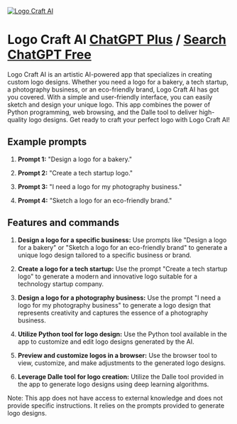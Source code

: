 
[![Logo Craft AI](https://files.oaiusercontent.com/file-IYnFwd7m2g33IMf9ng7crXTO?se=2123-10-17T03%3A41%3A36Z&sp=r&sv=2021-08-06&sr=b&rscc=max-age%3D31536000%2C%20immutable&rscd=attachment%3B%20filename%3D86fa0dec-dd6e-4403-bb20-9dffb799673a.png&sig=hbFH51eZ2Ow7VdTSUBFgNo/qNcraukM36ayU/wSylto%3D)](https://chat.openai.com/g/g-3CSWlrYLX-logo-craft-ai)

# Logo Craft AI [ChatGPT Plus](https://chat.openai.com/g/g-3CSWlrYLX-logo-craft-ai) / [Search ChatGPT Free](https://gptcall.net/index.html#/?search=Logo%20Craft%20AI)

Logo Craft AI is an artistic AI-powered app that specializes in creating custom logo designs. Whether you need a logo for a bakery, a tech startup, a photography business, or an eco-friendly brand, Logo Craft AI has got you covered. With a simple and user-friendly interface, you can easily sketch and design your unique logo. This app combines the power of Python programming, web browsing, and the Dalle tool to deliver high-quality logo designs. Get ready to craft your perfect logo with Logo Craft AI!

## Example prompts

1. **Prompt 1:** "Design a logo for a bakery."

2. **Prompt 2:** "Create a tech startup logo."

3. **Prompt 3:** "I need a logo for my photography business."

4. **Prompt 4:** "Sketch a logo for an eco-friendly brand."


## Features and commands

1. **Design a logo for a specific business:** Use prompts like "Design a logo for a bakery" or "Sketch a logo for an eco-friendly brand" to generate a unique logo design tailored to a specific business or brand.

2. **Create a logo for a tech startup:** Use the prompt "Create a tech startup logo" to generate a modern and innovative logo suitable for a technology startup company.

3. **Design a logo for a photography business:** Use the prompt "I need a logo for my photography business" to generate a logo design that represents creativity and captures the essence of a photography business.

4. **Utilize Python tool for logo design:** Use the Python tool available in the app to customize and edit logo designs generated by the AI.

5. **Preview and customize logos in a browser:** Use the browser tool to view, customize, and make adjustments to the generated logo designs.

6. **Leverage Dalle tool for logo creation:** Utilize the Dalle tool provided in the app to generate logo designs using deep learning algorithms.

Note: This app does not have access to external knowledge and does not provide specific instructions. It relies on the prompts provided to generate logo designs.


